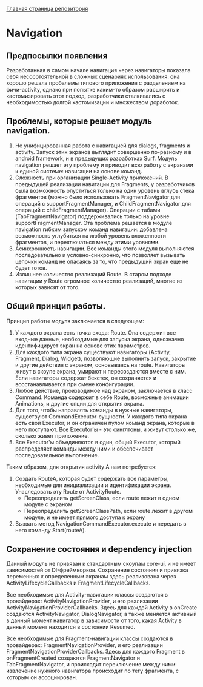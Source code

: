 [Главная страница репозитория](/docs/main.md)

# Navigation

## Предпосылки появления

Разработанная в самом начале навигация через навигаторы показала себя несосотоятельной
в сложных сценариях использования: она хорошо решала пробалемы типового приложения с разделением на
фичи-activity, однако при попытке каким-то образом расширить и кастомизировать этот подход, разработчики
сталкивались с необходимостью долгой кастомизации и множеством доработок.

## Проблемы, которые решает модуль navigation.

1. Не унифицированная работа с навигацией для dialogs, fragments и activity.
Запуск этих экранов выглядит совершенно по-разному и в android framework, и в предыдущих разработках Surf.
Модуль navigation решает эту проблему и приводит всю работу с экранами к единой системе: навигации на основе команд.
1. Сложность при организации Single-Activity приложений.
В предыдущей реализации навигации для Fragments,
у разработчиков была возможность опуститься только на один уровень вглубь стека фрагментов
(можно было использовать FragmentNavigator для операций с supportFragmentManager,
и ChildFragmentNavigator для операций с childFragmentManager).
Операции с табами (TabFragmentNavigator) поддерживались только на уровне supportFragmentManager.
Эта проблема решается в модуле navigation гибким запуском команд навигации:
добавлена возможность углубиться на любой уровень вложенности фрагментов, и переключаться между этими уровнями.
1. Асинхронность навигации.
Все команды этого модуля выполняются последовательно и условно-синхронно, что позволяет вызывать цепочки команд
не опасаясь за то, что предыдущий экран еще не будет готов.
1. Излишнее количество реализаций Route. В старом подходе навигации у Route огромное количество
реализаций, многие из которых зависят от того.

## Общий принцип работы.

Принцип работы модуля заключается в следующем:

1. У каждого экрана есть точка входа: Route. Она содержит все входные данные, необходимые для запуска экрана,
однозначно идентифицирует экран на основе этих параметров.
1. Для каждого типа экрана существуют навигаторы (Activity, Fragment, Dialog, Widget),
позволяющие выполнить запуск, закрытие и другие действия с экраном, основываясь на route.
Навигаторы живут в скоупе экрана, умирают и пересоздаются вместе с ним.
Если навигаторы содержат бекстек, он сохраняется и восстанавливается при смене конфигурации.
1. Любое действие, производимое над экраном, заключается в класс Command. Команда содержит в себе Route,
возможные анимации Animations, и другие опции для открытия экрана.
1. Для того, чтобы направлять команды в нужные навигаторы, существуют CommandExecutor-сущности.
У каждого типа экрана есть свой Executor, и он ограничен пулом команд экрана, которые в него поступают.
Все Executor'ы - это синглтоны, и живут столько же, сколько живет приложение.
1. Все Executor'ы объединяются в один, общий Executor,
который распределяет команды между ними и обеспечивает последовательное выполнение.

Таким образом, для открытия activity A нам потребуется:
1. Создать RouteA, которая будет содержать все параметры, необходимые для инициализации и идентификации экрана.
Унаследовать эту Route от ActivityRoute.
    * Переопределить getScreenClass, если route лежит в одном модуле с экраном
    * Переопределить getScreenClassPath, если route лежит в другом модуле, и не имеет прямого доступа к экрану
1. Вызвать метод NavigationCommandExecutor.execute и передать в него команду Start(routeA).


## Сохранение состояния и dependency injection

Данный модуль не привязан к стандартным скоупам core-ui, и не имеет зависимостей от DI-фреймворков.
Сохранение состояния и привязка переменных к определенным экранам здесь реализована
через ActivityLifecycleCallbacks и FragmentLifecycleCallbacks.

Все необходимые для Activity-навигации классы создаются в провайдерах: ActivityNavigationProvider,
и его реализации ActivityNavigationProviderCallbacks.
Здесь для каждой Activity в onCreate создаются ActivityNavigator, DialogNavigator, а также меняется активный в данный момент навигатор в зависимости от того,
какая Activity в данный момент находится в состоянии Resumed.

Все необходимые для Fragment-навигации классы создаются в провайдерах: FragmentNavigationProvider,
и его реализации FragmentNavigationProviderCallbacks.
Здесь для каждого Fragment в onFragmentCreated создаются FragmentNavigator и TabFragmentNavigator, 
и происходит переключение между ними: извлечение нужного навигатора происходит по тегу фрагмента, с которым он ассоциирован.
